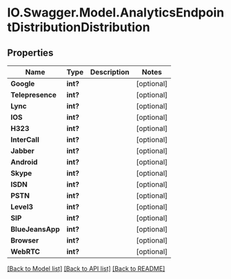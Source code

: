 # IO.Swagger.Model.AnalyticsEndpointDistributionDistribution
## Properties

Name | Type | Description | Notes
------------ | ------------- | ------------- | -------------
**Google** | **int?** |  | [optional] 
**Telepresence** | **int?** |  | [optional] 
**Lync** | **int?** |  | [optional] 
**IOS** | **int?** |  | [optional] 
**H323** | **int?** |  | [optional] 
**InterCall** | **int?** |  | [optional] 
**Jabber** | **int?** |  | [optional] 
**Android** | **int?** |  | [optional] 
**Skype** | **int?** |  | [optional] 
**ISDN** | **int?** |  | [optional] 
**PSTN** | **int?** |  | [optional] 
**Level3** | **int?** |  | [optional] 
**SIP** | **int?** |  | [optional] 
**BlueJeansApp** | **int?** |  | [optional] 
**Browser** | **int?** |  | [optional] 
**WebRTC** | **int?** |  | [optional] 

[[Back to Model list]](../README.md#documentation-for-models) [[Back to API list]](../README.md#documentation-for-api-endpoints) [[Back to README]](../README.md)

